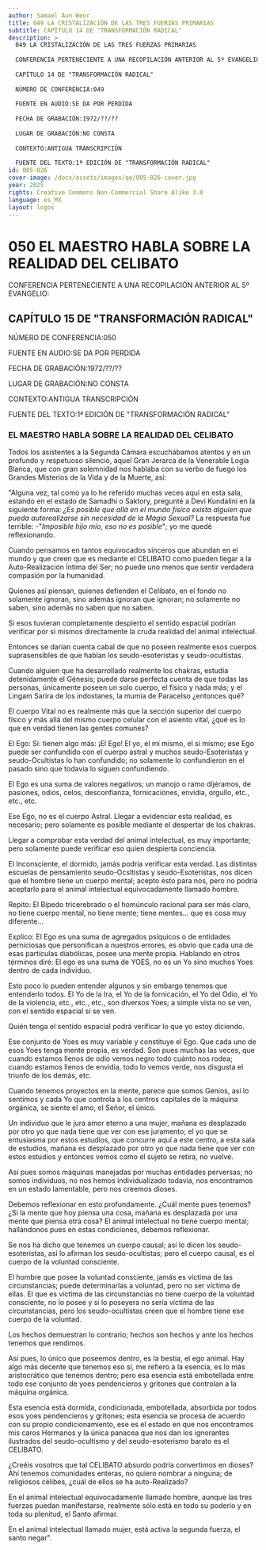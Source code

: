 ```yaml
---
author: Samael Aun Weor
title: 049 LA CRISTALIZACIÓN DE LAS TRES FUERZAS PRIMARIAS
subtitle: CAPÍTULO 14 DE "TRANSFORMACIÓN RADICAL"
description: >
  049 LA CRISTALIZACIÓN DE LAS TRES FUERZAS PRIMARIAS
  
  CONFERENCIA PERTENECIENTE A UNA RECOPILACIÓN ANTERIOR AL 5º EVANGELIO:
  
  CAPÍTULO 14 DE "TRANSFORMACIÓN RADICAL"
  
  NÚMERO DE CONFERENCIA:049
  
  FUENTE EN AUDIO:SE DA POR PERDIDA
  
  FECHA DE GRABACIÓN:1972/??/??
  
  LUGAR DE GRABACIÓN:NO CONSTA
  
  CONTEXTO:ANTIGUA TRANSCRIPCIÓN
  
  FUENTE DEL TEXTO:1ª EDICIÓN DE "TRANSFORMACIÓN RADICAL"
id: 005-026
cover-image: /docs/assets/images/qe/005-026-cover.jpg
year: 2025
rights: Creative Commons Non-Commercial Share Alike 3.0
language: es_MX
layout: logos
---
```

# 050 EL MAESTRO HABLA SOBRE LA REALIDAD DEL CELIBATO

CONFERENCIA PERTENECIENTE A UNA RECOPILACIÓN ANTERIOR AL 5º EVANGELIO:

## CAPÍTULO 15 DE "TRANSFORMACIÓN RADICAL"

NÚMERO DE CONFERENCIA:050

FUENTE EN AUDIO:SE DA POR PERDIDA

FECHA DE GRABACIÓN:1972/??/??

LUGAR DE GRABACIÓN:NO CONSTA

CONTEXTO:ANTIGUA TRANSCRIPCIÓN

FUENTE DEL TEXTO:1ª EDICIÓN DE "TRANSFORMACIÓN RADICAL"

### EL MAESTRO HABLA SOBRE LA REALIDAD DEL CELIBATO

Todos los asistentes a la Segunda Cámara escuchábamos atentos y en un profundo y respetuoso silencio, aquel Gran Jerarca de la Venerable Logia Blanca, que con gran solemnidad nos hablaba con su verbo de fuego los Grandes Misterios de la Vida y de la Muerte, así:

"Alguna vez, tal como ya lo he referido muchas veces aquí en esta sala, estando en el estado de Samadhí o Saktory, pregunté a Devi Kundalini en la siguiente forma: *¿Es posible que allá en el mundo físico exista alguien que pueda autorealizarse sin necesidad de la Magia Sexual?* La respuesta fue terrible: -"*Imposible hijo mío, eso no es posible*"; yo me quedé reflexionando.

Cuando pensamos en tantos equivocados sinceros que abundan en el mundo y que creen que es mediante el CELIBATO como pueden llegar a la Auto-Realización Íntima del Ser; no puede uno menos que sentir verdadera compasión por la humanidad.

Quienes así piensan, quienes defienden el Celibato, en el fondo no solamente ignoran, sino además ignoran que ignoran; no solamente no saben, sino además no saben que no saben.

Si esos tuvieran completamente despierto el sentido espacial podrían verificar por sí mismos directamente la cruda realidad del animal intelectual.

Entonces se darían cuenta cabal de que no poseen realmente esos cuerpos suprasensibles de que hablan los seudo-esoteristas y seudo-ocultistas.

Cuando alguien que ha desarrollado realmente los chakras, estudia detenidamente el Génesis; puede darse perfecta cuenta de que todas las personas, únicamente poseen un solo cuerpo, el físico y nada más; y el Lingam Sarira de los indostanes, la mumia de Paracelso ¿entonces qué?

El cuerpo Vital no es realmente más que la sección superior del cuerpo físico y más allá del mismo cuerpo celular con el asiento vital, ¿qué es lo que en verdad tienen las gentes comunes?

El Ego: Sí: tienen algo más: ¡El Ego! El yo, el mí mismo, el sí mismo; ese Ego puede ser confundido con el cuerpo astral y muchos seudo-Esoteristas y seudo-Ocultistas lo han confundido; no solamente lo confundieron en el pasado sino que todavía lo siguen confundiendo.

El Ego es una suma de valores negativos; un manojo o ramo dijéramos, de pasiones, odios, celos, desconfianza, fornicaciones, envidia, orgullo, etc., etc., etc.

Ese Ego, no es el cuerpo Astral. Llegar a evidenciar esta realidad, es necesario; pero solamente es posible mediante el despertar de los chakras.

Llegar a comprobar esta verdad del animal intelectual, es muy importante; pero solamente puede verificar eso quien despierta conciencia.

El Inconsciente, el dormido, jamás podría verificar esta verdad. Las distintas escuelas de pensamiento seudo-Ocsltistas y seudo-Esoteristas, nos dicen que el hombre tiene un cuerpo mental; acepto ésto para nos, pero no podría aceptarlo para el animal intelectual equivocadamente llamado hombre.

Repito: El Bípedo tricerebrado o el homúnculo racional para ser más claro, no tiene cuerpo mental, no tiene mente; tiene mentes... que es cosa muy diferente...

Explico: El Ego es una suma de agregados psíquicos o de entidades perniciosas que personifican a nuestros errores, es obvio que cada una de esas partículas diabólicas, posee una mente propia. Hablando en otros términos diré: El ego es una suma de YOES, no es un Yo sino muchos Yoes dentro de cada individuo.

Esto poco lo pueden entender algunos y sin embargo tenemos que entenderlo todos. El Yo de la Ira, el Yo de la fornicación, el Yo del Odio, el Yo de la violencia, etc., etc., etc., son diversos Yoes; a simple vista no se ven, con el sentido espacial sí se ven.

Quién tenga el sentido espacial podrá verificar lo que yo estoy diciendo.

Ese conjunto de Yoes es muy variable y constituye el Ego. Que cada uno de esos Yoes tenga mente propia, es verdad. Son pues muchas las veces, que cuando estamos llenos de odio vemos negro todo cuánto nos rodea; cuando estamos llenos de envidia, todo lo vemos verde, nos disgusta el triunfo de los demás, etc.

Cuando tenemos proyectos en la mente, parece que somos Genios, así lo sentimos y cada Yo que controla a los centros capitales de la máquina orgánica, se siente el amo, el Señor, el único.

Un individuo que le jura amor eterno a una mujer, mañana es desplazado por otro yo que nada tiene que ver con ese juramento; el yo que se entusiasma por estos estudios, que concurre aquí a este centro, a esta sala de estudios, mañana es desplazado por otro yo que nada tiene que ver con estos estudios y entonces vemos como el sujeto se retira, no vuelve.

Así pues somos máquinas manejadas por muchas entidades perversas; no somos individuos, no nos hemos individualizado todavía, nos encontramos en un estado lamentable, pero nos creemos dioses.

Debemos reflexionar en esto profundamente. ¿Cuál mente pues tenemos? ¿Si la mente que hoy piensa una cosa, mañana es desplazada por una mente que piensa otra cosa? El animal intelectual no tiene cuerpo mental; hallándonos pues en estas condiciones, debemos reflexionar.

Se nos ha dicho que tenemos un cuerpo causal; así lo dicen los seudo-esoteristas, así lo afirman los seudo-ocultistas; pero el cuerpo causal, es el cuerpo de la voluntad consciente.

El hombre que posee la voluntad consciente, jamás es víctima de las circunstancias; puede determinarlas a voluntad, pero no ser víctima de ellas. El que es víctima de las circunstancias no tiene cuerpo de la voluntad consciente, no lo posee y si lo poseyera no sería víctima de las circunstancias, pero los seudo-ocultistas creen que el hombre tiene ese cuerpo de la voluntad.

Los hechos demuestran lo contrario; hechos son hechos y ante los hechos tenemos que rendimos.

Así pues, lo único que poseemos dentro, es la bestia, el ego animal. Hay algo más decente que tenemos eso sí, me refiero a la esencia, es lo más aristocrático que tenemos dentro; pero esa esencia está embotellada entre todo ese conjunto de yoes pendencieros y gritones que controlan a la máquina orgánica.

Esta esencia está dormida, condicionada, embotellada, absorbida por todos esos yoes pendencieros y gritones; esta esencia se procesa de acuerdo con su propio condicionamiento, ese es el estado en que nos encontramos mis caros Hermanos y la única panacea que nos dan los ignorantes ilustrados del seudo-ocultismo y del seudo-esoterismo barato es el CELIBATO.

¿Creéis vosotros que tal CELIBATO absurdo podría convertimos en dioses? Ahí tenemos comunidades enteras, no quiero nombrar a ninguna; de religiosos célibes, ¿cuál de ellos se ha auto-Realizado?

En el animal intelectual equivocadamente llamado hombre, aunque las tres fuerzas puedan manifestarse, realmente sólo está en todo su poderío y en toda su plenitud, el Santo afirmar.

En el animal intelectual llamado mujer, está activa la segunda fuerza, el santo negar".

